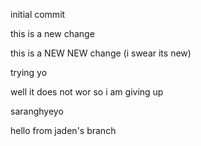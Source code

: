 initial commit

this is a new change

this is a NEW NEW change (i swear its new)

trying yo

well it does not wor so i am giving up

saranghyeyo


hello from jaden's branch
